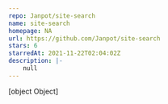 ```yaml
---
repo: Janpot/site-search
name: site-search
homepage: NA
url: https://github.com/Janpot/site-search
stars: 6
starredAt: 2021-11-22T02:04:02Z
description: |-
    null
---
```


[object Object]
